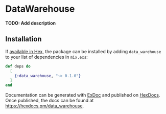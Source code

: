 # DataWarehouse

**TODO: Add description**

## Installation

If [available in Hex](https://hex.pm/docs/publish), the package can be installed
by adding `data_warehouse` to your list of dependencies in `mix.exs`:

```elixir
def deps do
  [
    {:data_warehouse, "~> 0.1.0"}
  ]
end
```

Documentation can be generated with [ExDoc](https://github.com/elixir-lang/ex_doc)
and published on [HexDocs](https://hexdocs.pm). Once published, the docs can
be found at <https://hexdocs.pm/data_warehouse>.

